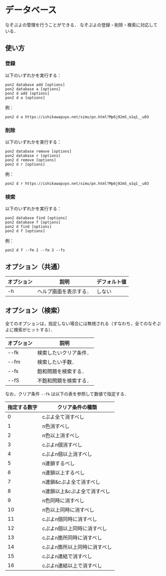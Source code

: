 # データベース

なぞぷよの管理を行うことができる．
なぞぷよの登録・削除・検索に対応している．

## 使い方

### 登録

以下のいずれかを実行する：

```shell
pon2 database add [options]
pon2 database a [options]
pon2 d add [options]
pon2 d a [options]
```

例：

```shell
pon2 d a https://ishikawapuyo.net/simu/pn.html?Mp6j92mS_o1q1__u03
```

### 削除

以下のいずれかを実行する：

```shell
pon2 database remove [options]
pon2 database r [options]
pon2 d remove [options]
pon2 d r [options]
```

例：

```shell
pon2 d r https://ishikawapuyo.net/simu/pn.html?Mp6j92mS_o1q1__u03
```

### 検索

以下のいずれかを実行する：

```shell
pon2 database find [options]
pon2 database f [options]
pon2 d find [options]
pon2 d f [options]
```

例：

```shell
pon2 d f --fm 2 --fm 3 --fs
```

## オプション（共通）

| オプション | 説明                   | デフォルト値 |
| ---------- | ---------------------- | ------------ |
| -h         | ヘルプ画面を表示する． | しない       |

## オプション（検索）

全てのオプションは，指定しない場合には無視される（すなわち，全てのなぞぷよに検索がヒットする）．

| オプション | 説明                   |
| ---------- | ---------------------- |
| --fk       | 検索したいクリア条件． |
| --fm       | 検索したい手数．       |
| --fs       | 飽和問題を検索する．   |
| --fS       | 不飽和問題を検索する． |

なお，クリア条件 `--fk` は以下の表を参照して数値で指定する．

| 指定する数字 | クリア条件の種類             |
| ------------ | ---------------------------- |
| 0            | cぷよ全て消すべし            |
| 1            | n色消すべし                  |
| 2            | n色以上消すべし              |
| 3            | cぷよn個消すべし             |
| 4            | cぷよn個以上消すべし         |
| 5            | n連鎖するべし                |
| 6            | n連鎖以上するべし            |
| 7            | n連鎖&cぷよ全て消すべし      |
| 8            | n連鎖以上&cぷよ全て消すべし  |
| 9            | n色同時に消すべし            |
| 10           | n色以上同時に消すべし        |
| 11           | cぷよn個同時に消すべし       |
| 12           | cぷよn個以上同時に消すべし   |
| 13           | cぷよn箇所同時に消すべし     |
| 14           | cぷよn箇所以上同時に消すべし |
| 15           | cぷよn連結で消すべし         |
| 16           | cぷよn連結以上で消すべし     |